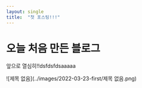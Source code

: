 ```yaml
---
layout: single
title:  "첫 포스팅!!!"
---
```


# 오늘 처음 만든 블로그

앞으로 열심히!!dsfdsfdsaaaaa

![제목 없음](../images/2022-03-23-first/제목 없음.png)
